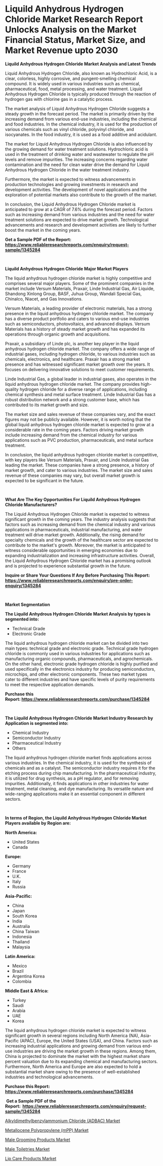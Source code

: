 <p><h1>Liquild Anhydrous Hydrogen Chloride Market Research Report Unlocks Analysis on the Market Financial Status, Market Size, and Market Revenue upto 2030</h1></p><p><strong>Liquild Anhydrous Hydrogen Chloride Market Analysis and Latest Trends</strong></p>
<p><p>Liquid Anhydrous Hydrogen Chloride, also known as Hydrochloric Acid, is a clear, colorless, highly corrosive, and pungent-smelling chemical compound. It is widely used in various industries such as chemical, pharmaceutical, food, metal processing, and water treatment. Liquid Anhydrous Hydrogen Chloride is typically produced through the reaction of hydrogen gas with chlorine gas in a catalytic process.</p><p>The market analysis of Liquid Anhydrous Hydrogen Chloride suggests a steady growth in the forecast period. The market is primarily driven by the increasing demand from various end-use industries, including the chemical and food industries. In the chemical industry, it is used for the production of various chemicals such as vinyl chloride, polyvinyl chloride, and isocyanates. In the food industry, it is used as a food additive and acidulant.</p><p>The market for Liquid Anhydrous Hydrogen Chloride is also influenced by the growing demand for water treatment solutions. Hydrochloric acid is used in the treatment of drinking water and wastewater to regulate the pH levels and remove impurities. The increasing concerns regarding water contamination and the need for clean water drive the demand for Liquid Anhydrous Hydrogen Chloride in the water treatment industry.</p><p>Furthermore, the market is expected to witness advancements in production technologies and growing investments in research and development activities. The development of novel applications and the exploration of potential markets also contribute to the growth of the market.</p><p>In conclusion, the Liquid Anhydrous Hydrogen Chloride market is anticipated to grow at a CAGR of 7.6% during the forecast period. Factors such as increasing demand from various industries and the need for water treatment solutions are expected to drive market growth. Technological advancements and research and development activities are likely to further boost the market in the coming years.</p></p>
<p><strong>Get a Sample PDF of the Report:&nbsp; <a href="https://www.reliableresearchreports.com/enquiry/request-sample/1345284">https://www.reliableresearchreports.com/enquiry/request-sample/1345284</a></strong></p>
<p>&nbsp;</p>
<p><strong>Liquild Anhydrous Hydrogen Chloride Major Market Players</strong></p>
<p><p>The liquid anhydrous hydrogen chloride market is highly competitive and comprises several major players. Some of the prominent companies in the market include Versum Materials, Praxair, Linde Industrial Gas, Air Liquide, Shandong Xinlong Group, BASF, Juhua Group, Wandali Special Gas, Chinalco, Niacet, and Gas Innovations.</p><p>Versum Materials, a leading provider of electronic materials, has a strong presence in the liquid anhydrous hydrogen chloride market. The company has a diverse product portfolio and caters to various end-use industries such as semiconductors, photovoltaics, and advanced displays. Versum Materials has a history of steady market growth and has expanded its operations through organic growth and acquisitions.</p><p>Praxair, a subsidiary of Linde plc, is another key player in the liquid anhydrous hydrogen chloride market. The company offers a wide range of industrial gases, including hydrogen chloride, to various industries such as chemicals, electronics, and healthcare. Praxair has a strong market presence and has witnessed significant market growth over the years. It focuses on delivering innovative solutions to meet customer requirements.</p><p>Linde Industrial Gas, a global leader in industrial gases, also operates in the liquid anhydrous hydrogen chloride market. The company provides high-quality hydrogen chloride for a diverse range of applications, including chemical synthesis and metal surface treatment. Linde Industrial Gas has a robust distribution network and a strong customer base, which has contributed to its market growth and size.</p><p>The market size and sales revenue of these companies vary, and the exact figures may not be publicly available. However, it is worth noting that the global liquid anhydrous hydrogen chloride market is expected to grow at a considerable rate in the coming years. Factors driving market growth include increasing demand from the chemical industry for various applications such as PVC production, pharmaceuticals, and metal surface treatment.</p><p>In conclusion, the liquid anhydrous hydrogen chloride market is competitive, with key players like Versum Materials, Praxair, and Linde Industrial Gas leading the market. These companies have a strong presence, a history of market growth, and cater to various industries. The market size and sales revenue of these companies may vary, but overall market growth is expected to be significant in the future.</p></p>
<p>&nbsp;</p>
<p><strong>What Are The Key Opportunities For Liquild Anhydrous Hydrogen Chloride Manufacturers?</strong></p>
<p><p>The Liquid Anhydrous Hydrogen Chloride market is expected to witness significant growth in the coming years. The industry analysis suggests that factors such as increasing demand from the chemical industry and various applications in pharmaceuticals, industrial manufacturing, and water treatment will drive market growth. Additionally, the rising demand for specialty chemicals and the growth of the healthcare sector are expected to contribute to the market's growth. Moreover, the market is anticipated to witness considerable opportunities in emerging economies due to expanding industrialization and increasing infrastructure activities. Overall, the Liquid Anhydrous Hydrogen Chloride market has a promising outlook and is projected to experience substantial growth in the future.</p></p>
<p><strong>Inquire or Share Your Questions If Any Before Purchasing This Report: <a href="https://www.reliableresearchreports.com/enquiry/pre-order-enquiry/1345284">https://www.reliableresearchreports.com/enquiry/pre-order-enquiry/1345284</a></strong></p>
<p>&nbsp;</p>
<p><strong>Market Segmentation</strong></p>
<p><strong>The Liquild Anhydrous Hydrogen Chloride Market Analysis by types is segmented into:</strong></p>
<p><ul><li>Technical Grade</li><li>Electronic Grade</li></ul></p>
<p><p>The liquid anhydrous hydrogen chloride market can be divided into two main types: technical grade and electronic grade. Technical grade hydrogen chloride is commonly used in various industries for applications such as manufacturing organic compounds, pharmaceuticals, and agrochemicals. On the other hand, electronic grade hydrogen chloride is highly purified and used specifically in the electronics industry for producing semiconductors, microchips, and other electronic components. These two market types cater to different industries and have specific levels of purity requirements to meet the respective application demands.</p></p>
<p><strong>Purchase this Report:&nbsp;<a href="https://www.reliableresearchreports.com/purchase/1345284">https://www.reliableresearchreports.com/purchase/1345284</a></strong></p>
<p>&nbsp;</p>
<p><strong>The Liquild Anhydrous Hydrogen Chloride Market Industry Research by Application is segmented into:</strong></p>
<p><ul><li>Chemical Industry</li><li>Semiconductor Industry</li><li>Pharmaceutical Industry</li><li>Others</li></ul></p>
<p><p>The liquid anhydrous hydrogen chloride market finds applications across various industries. In the chemical industry, it is used for the synthesis of chemicals and as a catalyst. The semiconductor industry requires it for the etching process during chip manufacturing. In the pharmaceutical industry, it is utilized for drug synthesis, as a pH regulator, and for removing impurities. Additionally, it finds applications in other industries for water treatment, metal cleaning, and dye manufacturing. Its versatile nature and wide-ranging applications make it an essential component in different sectors.</p></p>
<p>&nbsp;</p>
<p><strong>In terms of Region, the Liquild Anhydrous Hydrogen Chloride Market Players available by Region are:</strong></p>
<p>
    <p> <strong> North America: </strong>
        <ul>
            <li>United States</li>
            <li>Canada</li>
        </ul>
        </p> 
    <p> <strong> Europe: </strong>
        <ul>
            <li>Germany</li>
            <li>France</li>
            <li>U.K.</li>
            <li>Italy</li>
            <li>Russia</li>
        </ul>
        </p> 
    <p> <strong> Asia-Pacific: </strong>
        <ul>
            <li>China</li>
            <li>Japan</li>
            <li>South Korea</li>
            <li>India</li>
            <li>Australia</li>
            <li>China Taiwan</li>
            <li>Indonesia</li>
            <li>Thailand</li>
            <li>Malaysia</li>
        </ul>
        </p> 
    <p> <strong> Latin America: </strong>
        <ul>
            <li>Mexico</li>
            <li>Brazil</li>
            <li>Argentina Korea</li>
            <li>Colombia</li>
        </ul>
        </p> 
    <p> <strong> Middle East & Africa: </strong>
        <ul>
            <li>Turkey</li>
            <li>Saudi</li>
            <li>Arabia</li>
            <li>UAE</li>
            <li>Korea</li>
        </ul>
    </p>
    </p>
<p><p>The liquid anhydrous hydrogen chloride market is expected to witness significant growth in several regions including North America (NA), Asia-Pacific (APAC), Europe, the United States (USA), and China. Factors such as increasing industrial applications and growing demand from various end-use industries are driving the market growth in these regions. Among them, China is projected to dominate the market with the highest market share percent valuation due to its expanding chemical and manufacturing sectors. Furthermore, North America and Europe are also expected to hold a substantial market share owing to the presence of well-established industries and technological advancements.</p></p>
<p><strong>Purchase this Report: <a href="https://www.reliableresearchreports.com/purchase/1345284">https://www.reliableresearchreports.com/purchase/1345284</a></strong></p>
<p>&nbsp;<strong>Get a Sample PDF of the Report:&nbsp;&nbsp;<a href="https://www.reliableresearchreports.com/enquiry/request-sample/1345284">https://www.reliableresearchreports.com/enquiry/request-sample/1345284</a></strong></p>
<p><strong></strong></p>
<p><p><a href="https://github.com/kipkeeva/Market-Research-Report-List-1/blob/main/alkyldimethylbenzylammonium-chloride-adbac-market.md">Alkyldimethylbenzylammonium Chloride (ADBAC) Market</a></p><p><a href="https://github.com/provorikovar/Market-Research-Report-List-1/blob/main/metallocene-polypropylene-mpp-market.md">Metallocene Polypropylene (mPP) Market</a></p><p><a href="https://www.linkedin.com/pulse/male-grooming-products-market-research-report-provides-thorough-aazmc/">Male Grooming Products Market</a></p><p><a href="https://www.linkedin.com/pulse/male-toiletries-market-size-share-global-analysis-report-2023-xgb5c/">Male Toiletries Market</a></p><p><a href="https://www.linkedin.com/pulse/lip-care-products-market-challenges-opportunities-growth-jp2bc/">Lip Care Products Market</a></p></p>